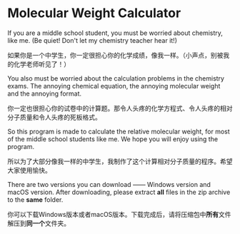 # Molecular Weight Calculator
If you are a middle school student, you must be worried about chemistry, like me. (Be quiet! Don't let my chemistry teacher hear it!)

如果你是一个中学生，你一定很担心你的化学成绩，像我一样。（小声点，别被我的化学老师听见了！）



You also must be worried about the calculation problems in the chemistry exams. The annoying chemical equation, the annoying molecular weight and the annoying format.

你一定也很担心你的试卷中的计算题。那令人头疼的化学方程式、令人头疼的相对分子质量和令人头疼的死板格式。



So this program is made to calculate the relative molecular weight, for most of the middle school students like me. We hope you will enjoy using the program.

所以为了大部分像我一样的中学生，我制作了这个计算相对分子质量的程序。希望大家使用愉快。



There are two versions you can download —— Windows version and macOS version. After downloading, please extract **all** files in the zip archive to the **same** folder.

你可以下载Windows版本或者macOS版本。下载完成后，请将压缩包中**所有**文件解压到**同一个**文件夹。